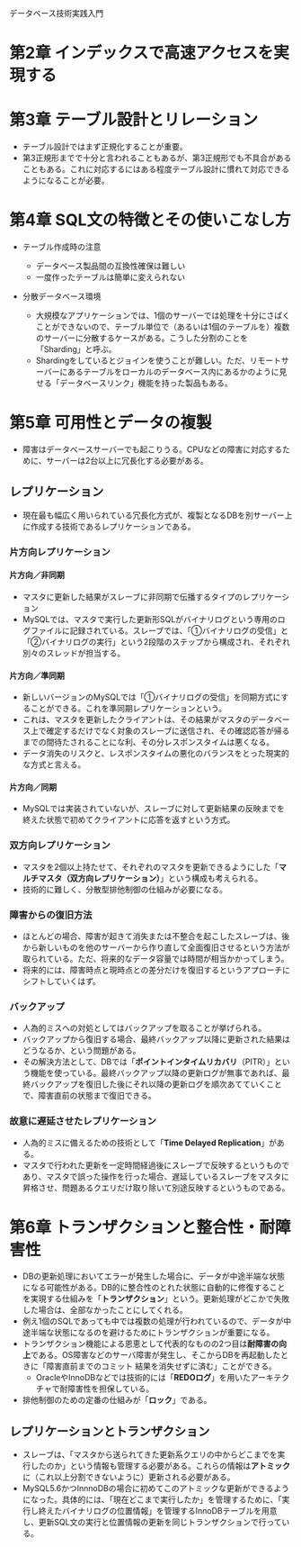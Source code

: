 データベース技術実践入門

# 第2章 インデックスで高速アクセスを実現する

# 第3章 テーブル設計とリレーション
- テーブル設計ではまず正規化することが重要。
- 第3正規形までで十分と言われることもあるが、第3正規形でも不具合があることもある。これに対応するにはある程度テーブル設計に慣れて対応できるようになることが必要。

# 第4章 SQL文の特徴とその使いこなし方
- テーブル作成時の注意
  - データベース製品間の互換性確保は難しい
  - 一度作ったテーブルは簡単に変えられない

- 分散データベース環境
  - 大規模なアプリケーションでは、1個のサーバーでは処理を十分にさばくことができないので、テーブル単位で（あるいは1個のテーブルを）複数のサーバーに分散するケースがある。こうした分割のことを「Sharding」と呼ぶ。
  - Shardingをしているとジョインを使うことが難しい。ただ、リモートサーバーにあるテーブルをローカルのデータベース内にあるかのように見せる「データベースリンク」機能を持った製品もある。

# 第5章 可用性とデータの複製
- 障害はデータベースサーバーでも起こりうる。CPUなどの障害に対応するために、サーバーは2台以上に冗長化する必要がある。

## レプリケーション
- 現在最も幅広く用いられている冗長化方式が、複製となるDBを別サーバー上に作成する技術であるレプリケーションである。

### 片方向レプリケーション
#### 片方向／非同期
- マスタに更新した結果がスレーブに非同期で伝播するタイプのレプリケーション
- MySQLでは、マスタで実行した更新形SQLがバイナリログという専用のログファイルに記録されている。スレーブでは、「①バイナリログの受信」と「②バイナリログの実行」という2段階のステップから構成され、それぞれ別々のスレッドが担当する。

#### 片方向／準同期
- 新しいバージョンのMySQLでは「①バイナリログの受信」を同期方式にすることができる。これを準同期レプリケーションという。
- これは、マスタを更新したクライアントは、その結果がマスタのデータベース上で確定するだけでなく対象のスレーブに送信され、その確認応答が帰るまでの間待たされることにな利、その分レスポンスタイムは悪くなる。
- データ消失のリスクと、レスポンスタイムの悪化のバランスをとった現実的な方式と言える。

#### 片方向／同期
- MySQLでは実装されていないが、スレーブに対して更新結果の反映までを終えた状態で初めてクライアントに応答を返すという方式。

### 双方向レプリケーション
- マスタを2個以上持たせて、それぞれのマスタを更新できるようにした「**マルチマスタ（双方向レプリケーション）**」という構成も考えられる。
- 技術的に難しく、分散型排他制御の仕組みが必要になる。

### 障害からの復旧方法
- ほとんどの場合、障害が起きて消失または不整合を起こしたスレーブは、後から新しいものを他のサーバーから作り直して全面復旧させるという方法が取られている。ただ、将来的なデータ容量では時間が相当かかってしまう。
- 将来的には、障害時点と現時点との差分だけを復旧するというアプローチにシフトしていくはず。

### バックアップ
- 人為的ミスへの対処としてはバックアップを取ることが挙げられる。
- バックアップから復旧する場合、最終バックアップ以降に更新された結果はどうなるか、という問題がある。
- その解決方法として、DBでは「**ポイントインタイムリカバリ**（PITR）」という機能を使っている。最終バックアップ以降の更新ログが無事であれば、最終バックアップを復旧した後にそれ以降の更新ログを順次あてていくことで、障害直前の状態まで復旧できる。

### 故意に遅延させたレプリケーション
- 人為的ミスに備えるための技術として「**Time Delayed Replication**」がある。
- マスタで行われた更新を一定時間経過後にスレーブで反映するというものであり、マスタで誤った操作を行った場合、遅延しているスレーブをマスタに昇格させ、問題あるクエリだけ取り除いて別途反映するというものである。

# 第6章 トランザクションと整合性・耐障害性
- DBの更新処理においてエラーが発生した場合に、データが中途半端な状態になる可能性がある。DB的に整合性のとれた状態に自動的に修復することを実現する仕組みを「**トランザクション**」という。更新処理がどこかで失敗した場合は、全部なかったことにしてくれる。
- 例え1個のSQLであっても中では複数の処理が行われているので、データが中途半端な状態になるのを避けるためにトランザクションが重要になる。
- トランザクション機能による恩恵として代表的なものの2つ目は**耐障害の向上**である。OS障害などのサーバ障害が発生し、そこからDBを再起動したときに「障害直前までのコミット 結果を消失せずに済む」ことができる。
  - OracleやInnoDBなどでは技術的には「**REDOログ**」を用いたアーキテクチャで耐障害性を担保している。
- 排他制御のための定番の仕組みが「**ロック**」である。

## レプリケーションとトランザクション
- スレーブは、「マスタから送られてきた更新系クエリの中からどこまでを実行したのか」という情報も管理する必要がある。これらの情報は**アトミック**に（これ以上分割できないように）更新される必要がある。
- MySQL5.6かつInnnoDBの場合に初めてこのアトミックな更新ができるようになった。具体的には、「現在どこまで実行したか」を管理するために、「実行し終えたバイナリログの位置情報」を管理するInnoDBテーブルを用意し、更新SQL文の実行と位置情報の更新を同じトランザクションで行っている。

